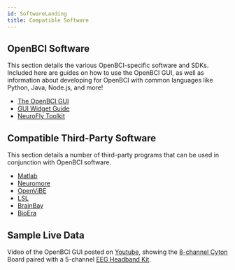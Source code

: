 ```yaml
---
id: SoftwareLanding
title: Compatible Software
---
```

## OpenBCI Software

This section details the various OpenBCI-specific software and SDKs. Included here are guides on how to use the OpenBCI GUI, as well as information about developing for OpenBCI with common languages like Python, Java, Node.js, and more!

-   [The OpenBCI GUI](Software/OpenBCISoftware/01-OpenBCI_GUI.md)
-   [GUI Widget Guide](Software/OpenBCISoftware/02_GUI_Widget_Guide.md)
-   [NeuroFly Toolkit](Software/OpenBCISoftware/NeuroFly_Toolkit.md)

## Compatible Third-Party Software

 This section details a number of third-party programs that can be used in conjunction with OpenBCI software.

-   [Matlab](Software/CompatibleThirdPartySoftware/01-Matlab.md)
-   [Neuromore](Software/CompatibleThirdPartySoftware/02-Neuromore.md)
-   [OpenViBE](Software/CompatibleThirdPartySoftware/03-OpenViBE.md)
-   [LSL](Software/CompatibleThirdPartySoftware/04-LSL.md)
-   [BrainBay](Software/CompatibleThirdPartySoftware/05-BrainBay.md)
-   [BioEra](Software/CompatibleThirdPartySoftware/06-BioEra.md)

## Sample Live Data

 Video of the OpenBCI GUI posted on [Youtube](https://www.youtube.com/watch?v=XktF8OhHH4A), showing the [8-channel Cyton](https://shop.openbci.com/collections/frontpage/products/cyton-biosensing-board-8-channel) Board paired with a 5-channel [EEG Headband Kit](https://shop.openbci.com/collections/frontpage/products/openbci-eeg-headband-kit).
 